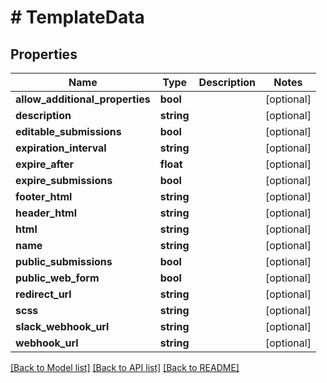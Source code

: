 # # TemplateData

## Properties

Name | Type | Description | Notes
------------ | ------------- | ------------- | -------------
**allow_additional_properties** | **bool** |  | [optional]
**description** | **string** |  | [optional]
**editable_submissions** | **bool** |  | [optional]
**expiration_interval** | **string** |  | [optional]
**expire_after** | **float** |  | [optional]
**expire_submissions** | **bool** |  | [optional]
**footer_html** | **string** |  | [optional]
**header_html** | **string** |  | [optional]
**html** | **string** |  | [optional]
**name** | **string** |  | [optional]
**public_submissions** | **bool** |  | [optional]
**public_web_form** | **bool** |  | [optional]
**redirect_url** | **string** |  | [optional]
**scss** | **string** |  | [optional]
**slack_webhook_url** | **string** |  | [optional]
**webhook_url** | **string** |  | [optional]

[[Back to Model list]](../../README.md#models) [[Back to API list]](../../README.md#endpoints) [[Back to README]](../../README.md)

